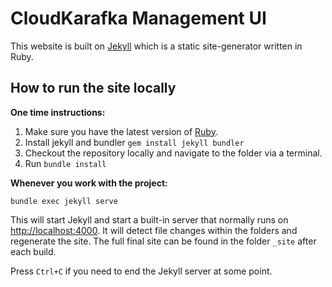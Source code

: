 # CloudKarafka Management UI

This website is built on [Jekyll](https://jekyllrb.com/) which is a static site-generator written in Ruby.

## How to run the site locally

**One time instructions:**

1. Make sure you have the latest version of [Ruby](https://www.ruby-lang.org/en/documentation/installation/).
2. Install jekyll and bundler `gem install jekyll bundler`
3. Checkout the repository locally and navigate to the folder via a terminal.
4. Run `bundle install`

**Whenever you work with the project:**

`bundle exec jekyll serve`

This will start Jekyll and start a built-in server that normally runs on [http://localhost:4000](http://localhost:4000). It will detect file changes within the folders and regenerate the site. The full final site can be found in the folder `_site` after each build.

Press `Ctrl+C` if you need to end the Jekyll server at some point.
